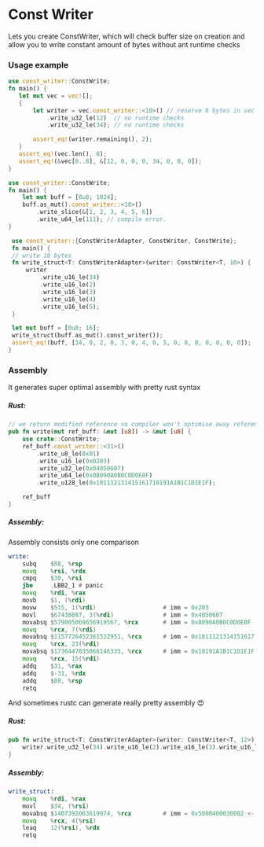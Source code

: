 # Const Writer
Lets you create ConstWriter, which will check buffer size on creation and
allow you to write constant amount of bytes without ant runtime checks

### Usage example
 ```rust
use const_writer::ConstWrite;
fn main() {
    let mut vec = vec![];
    {
        let writer = vec.const_writer::<10>() // reserve 8 bytes in vec
            .write_u32_le(12)  // no runtime checks
            .write_u32_le(34); // no runtime checks

        assert_eq!(writer.remaining(), 2);
    }
    assert_eq!(vec.len(), 8);
    assert_eq!(&vec[0..8], &[12, 0, 0, 0, 34, 0, 0, 0]);
}
 ```

```rust
use const_writer::ConstWrite;
fn main() {
    let mut buff = [0u8; 1024];
    buff.as_mut().const_writer::<10>()
        .write_slice(&[1, 2, 3, 4, 5, 6])
        .write_u64_le(111); // compile error.
}
```

```rust
 use const_writer::{ConstWriterAdapter, ConstWriter, ConstWrite};
 fn main() {
 // write 10 bytes
 fn write_struct<T: ConstWriterAdapter>(writer: ConstWriter<T, 10>) {
     writer
         .write_u16_le(34)
         .write_u16_le(2)
         .write_u16_le(3)
         .write_u16_le(4)
         .write_u16_le(5);
 }

 let mut buff = [0u8; 16];
 write_struct(buff.as_mut().const_writer());
 assert_eq!(buff, [34, 0, 2, 0, 3, 0, 4, 0, 5, 0, 0, 0, 0, 0, 0, 0]);
}
 ```

### Assembly
It generates super optimal assembly with pretty rust syntax
##### Rust:
```rust
// we return modified reference so compiler won't optimise away reference manipulation
pub fn write(mut ref_buff: &mut [u8]) -> &mut [u8] {
    use crate::ConstWrite;
    ref_buff.const_writer::<31>()
        .write_u8_le(0x01)
        .write_u16_le(0x0203)
        .write_u32_le(0x04050607)
        .write_u64_le(0x08090A0B0C0D0E0F)
        .write_u128_le(0x101112131415161718191A1B1C1D1E1F);

    ref_buff
}
```
##### Assembly:
Assembly consists only one comparison
```asm
write:
	subq	$88, %rsp
	movq	%rsi, %rdx
	cmpq	$30, %rsi
	jbe	    .LBB2_1 # panic
	movq	%rdi, %rax
	movb	$1, (%rdi)
	movw	$515, 1(%rdi)                   # imm = 0x203
	movl	$67438087, 3(%rdi)              # imm = 0x4050607
	movabsq	$579005069656919567, %rcx       # imm = 0x8090A0B0C0D0E0F
	movq	%rcx, 7(%rdi)
	movabsq	$1157726452361532951, %rcx      # imm = 0x1011121314151617
	movq	%rcx, 23(%rdi)
	movabsq	$1736447835066146335, %rcx      # imm = 0x18191A1B1C1D1E1F
	movq	%rcx, 15(%rdi)
	addq	$31, %rax
	addq	$-31, %rdx
	addq	$88, %rsp
	retq
```
And sometimes rustc can generate really pretty assembly :heart_eyes:

##### Rust:
```rust
pub fn write_struct<T: ConstWriterAdapter>(writer: ConstWriter<T, 12>) -> ConstWriter<T, 0> {
    writer.write_u32_le(34).write_u16_le(2).write_u16_le(3).write_u16_le(4).write_u16_le(5)
}
```
##### Assembly:
```asm
write_struct:
	movq	%rdi, %rax
	movl	$34, (%rsi)
	movabsq	$1407392063619074, %rcx         # imm = 0x5000400030002 <- OMG
	movq	%rcx, 4(%rsi)
	leaq	12(%rsi), %rdx
	retq
```
